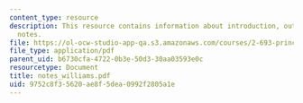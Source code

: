 ```yaml
---
content_type: resource
description: This resource contains information about introduction, outline and lecture
  notes.
file: https://ol-ocw-studio-app-qa.s3.amazonaws.com/courses/2-693-principles-of-oceanographic-instrument-systems-sensors-and-measurements-13-998-spring-2004/9752c8f35620ae8f5dea0992f2805a1e_notes_williams.pdf
file_type: application/pdf
parent_uid: b6730cfa-4722-0b3e-50d3-30aa03593e0c
resourcetype: Document
title: notes_williams.pdf
uid: 9752c8f3-5620-ae8f-5dea-0992f2805a1e
---
```

